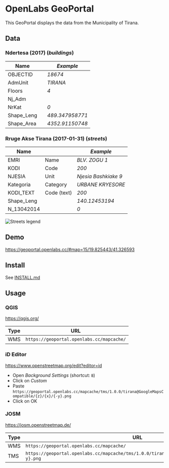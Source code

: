 # OpenLabs GeoPortal 

This GeoPortal displays the data from the Municipality of Tirana.

## Data

### Ndertesa (2017) (*buildings*)

| Name       | | *Example*       |
|------------|-|-----------------|
| OBJECTID   | | *18674*         |
| AdmUnit    | | *TIRANA*        |
| Floors     | | *4*             |
| Nj_Adm     | |                 |
| NrKat      | | *0*             |
| Shape_Leng | | *489.347958771* |
| Shape_Area | | *4352.91150748* |

### Rruge Akse Tirana (2017-01-31) (*streets*)

| Name       |             | *Example*            |
|------------|-------------|----------------------|
| EMRI       | Name        | *BLV. ZOGU 1*        |
| KODI       | Code        | *200*                |
| NJESIA     | Unit        | *Njesia Bashkiake 9* |
| Kategoria  | Category    | *URBANE KRYESORE*    |
| KODI_TEXT  | Code (text) | *200*                |
| Shape_Leng |             | *140.12453194*       |
| N_13042014 |             | *0*                  |

![Streets legend](https://geoportal.openlabs.cc/cgi-bin/mapserv?map=/home/ubuntu/openlabs-geoportal/mapserver/tirana.map&version=1.3.0&service=WMS&request=GetLegendGraphic&sld_version=1.1.0&layer=streets&format=image/png&STYLE=default "Streets legend")

## Demo

https://geoportal.openlabs.cc/#map=15/19.825443/41.326593

## Install

See [INSTALL.md](INSTALL.md)

## Usage

### QGIS

<https://qgis.org/>

| Type | URL |
|------|-----|
| WMS  | `https://geoportal.openlabs.cc/mapcache/` |
    
### iD Editor

<https://www.openstreetmap.org/edit?editor=id>

- Open *Background Settings* (shortcut: `B`)
- Click on *Custom*
- Paste `https://geoportal.openlabs.cc/mapcache/tms/1.0.0/tirana@GoogleMapsCompatible/{z}/{x}/{-y}.png`    
- Click on OK

### JOSM 

<https://josm.openstreetmap.de/>

| Type | URL                                                                                             |
|------|-------------------------------------------------------------------------------------------------|
| WMS  | `https://geoportal.openlabs.cc/mapcache/`                                                       |
| TMS  | `https://geoportal.openlabs.cc/mapcache/tms/1.0.0/tirana@GoogleMapsCompatible/{z}/{x}/{-y}.png` |
